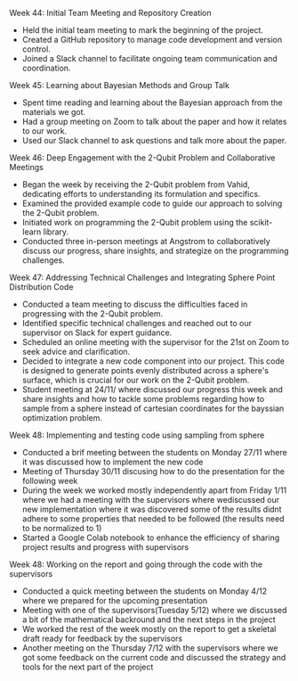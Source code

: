 Week 44: Initial Team Meeting and Repository Creation

- Held the initial team meeting to mark the beginning of the project.
- Created a GitHub repository to manage code development and version control.
- Joined a Slack channel to facilitate ongoing team communication and coordination.


Week 45: Learning about Bayesian Methods and Group Talk

- Spent time reading and learning about the Bayesian approach from the materials we got.
- Had a group meeting on Zoom to talk about the paper and how it relates to our work.
- Used our Slack channel to ask questions and talk more about the paper.


Week 46: Deep Engagement with the 2-Qubit Problem and Collaborative Meetings

- Began the week by receiving the 2-Qubit problem from Vahid, dedicating efforts to understanding its formulation and specifics.
- Examined the provided example code to guide our approach to solving the 2-Qubit problem.
- Initiated work on programming the 2-Qubit problem using the scikit-learn library.
- Conducted three in-person meetings at Angstrom to collaboratively discuss our progress, share insights, and strategize on the programming challenges.


Week 47: Addressing Technical Challenges and Integrating Sphere Point Distribution Code

- Conducted a team meeting to discuss the difficulties faced in progressing with the 2-Qubit problem.
- Identified specific technical challenges and reached out to our supervisor on Slack for expert guidance.
- Scheduled an online meeting with the supervisor for the 21st on Zoom to seek advice and clarification.
- Decided to integrate a new code component into our project. This code is designed to generate points evenly distributed across a sphere's surface, which is crucial for our work on the 2-Qubit problem.
- Student meeting at 24/11/ where discussed our progress this week and share insights and how to tackle some problems regarding how to sample from a sphere instead of cartesian coordinates for the bayssian optimization problem.

Week 48: Implementing and testing code using sampling from sphere

- Conducted a brif meeting between the students on Monday 27/11 where it was discussed how to implement the new code
- Meeting of Thursday 30/11 discusing how to do the presentation for the following week
- During the week we worked mostly independently apart from Friday 1/11 where we had a meeting with the supervisors where wediscussed our new implementation where it was discovered some of the results didnt adhere to some properties that needed to be   followed (the results need to be normalized to 1)
- Started a Google Colab notebook to enhance the efficiency of sharing project results and progress with supervisors

Week 48: Working on the report and going through the code with the supervisors

- Conducted a quick meeting between the students on Monday 4/12 where we prepared for the upcoming presentation
- Meeting with one of the supervisors(Tuesday 5/12) where we discussed a bit of the mathematical backround and the next steps in the project
- We worked the rest of the week mostly on the report to get a skeletal draft ready for feedback by the supervisors
- Another meeting on the Thursday 7/12 with the supervisors where we got some feedback on the current code and discussed the strategy and tools for the next part of the project

